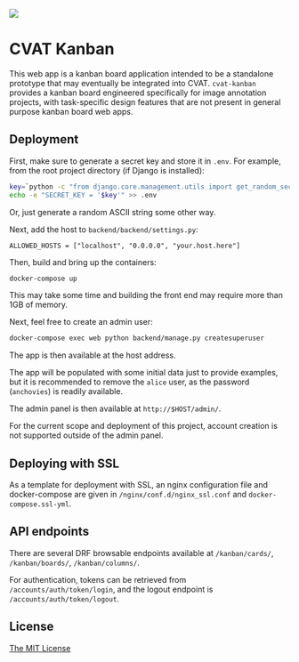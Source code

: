 ![](https://github.com/wigasper/cvat-kanban/workflows/CI/badge.svg)

# CVAT Kanban

This web app is a kanban board application intended to be a standalone 
prototype that may eventually be integrated into CVAT. `cvat-kanban`
provides a kanban board engineered specifically for image annotation
projects, with task-specific design features that are 
not present in general purpose kanban board web apps. 

## Deployment

First, make sure to generate a secret key and store it in `.env`.
For example, from the root project directory (if Django is installed):

```bash
key=`python -c "from django.core.management.utils import get_random_secret_key; print(get_random_secret_key())"`
echo -e "SECRET_KEY = '$key'" >> .env
```

Or, just generate a random ASCII string some other way.

Next, add the host to `backend/backend/settings.py`:

```
ALLOWED_HOSTS = ["localhost", "0.0.0.0", "your.host.here"]
```

Then, build and bring up the containers:

```bash
docker-compose up
```

This may take some time and building the front end may require
more than 1GB of memory.

Next, feel free to create an admin user:

```bash
docker-compose exec web python backend/manage.py createsuperuser
```

The app is then available at the host address.

The app will be populated with some initial data just to 
provide examples, but it is recommended to remove the
`alice` user, as the password (`anchovies`) is readily 
available.

The admin panel is then available at `http://$HOST/admin/`.

For the current scope and deployment of this project, account
creation is not supported outside of the admin panel.

## Deploying with SSL

As a template for deployment with SSL, an nginx configuration 
file and docker-compose are given in `/nginx/conf.d/nginx_ssl.conf` and
`docker-compose.ssl-yml`.

## API endpoints

There are several DRF browsable endpoints available at 
`/kanban/cards/`, `/kanban/boards/`, `/kanban/columns/`.

For authentication, tokens can be retrieved from 
`/accounts/auth/token/login`, and the logout endpoint is
`/accounts/auth/token/logout`.

## License

[The MIT License](https://github.com/wigasper/cvat-kanban/blob/main/LICENSE)
